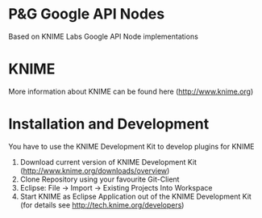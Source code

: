 P&G Google API Nodes
====
Based on KNIME Labs Google API Node implementations


KNIME
====
More information about KNIME can be found here (http://www.knime.org)


Installation and Development
====
You have to use the KNIME Development Kit to develop plugins for KNIME

1. Download current version of KNIME Development Kit (http://www.knime.org/downloads/overview)
2. Clone Repository using your favourite Git-Client
3. Eclipse: File -> Import -> Existing Projects Into Workspace
4. Start KNIME as Eclipse Application out of the KNIME Development Kit (for details see http://tech.knime.org/developers) 